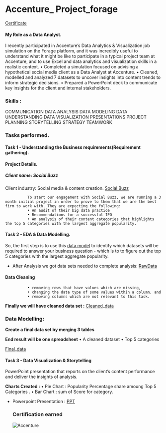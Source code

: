 # Accenture_ Project_forage

[Certificate](https://github.com/VINAYDA11061/Accenture_forage/blob/main/certificate.pdf)
#### My Role as a Data Analyst.
I recently participated in Accenture’s Data Analytics & Visualization job simulation on the Forage platform, and it was incredibly useful to understand what it might be like to participate in a typical project team at Accenture, and to use Excel and data analytics and visualization skills in a realistic context.
•	Completed a simulation focused on advising a hypothetical social media client as a Data Analyst at Accenture.
•	Cleaned, modelled and analyzed 7 datasets to uncover insights into content trends to inform strategic decisions.
•	Prepared a PowerPoint deck to communicate key insights for the client and internal stakeholders.
### Skills :  
COMMUNICATION DATA ANALYSIS DATA MODELING  DATA UNDERSTANDING  DATA VISUALIZATION  PRESENTATIONS  PROJECT PLANNING  STORYTELLING  STRATEGY  TEAMWORK

### Tasks performed.

#### Task 1 - Understanding the Business requirements(Requirement gathering).
#### Project Details.
##### Client name: Social Buzz 


Client industry: Social media & content creation.
[Social Buzz](https://github.com/VINAYDA11061/Accenture_forage/blob/main/Client%20Brief.pdf)
               
              To start our engagement with Social Buzz, we are running a 3 month initial project in order to prove to them that we are the best firm to work with. They are expecting the following: 
              • An audit of their big data practice 
              • Recommendations for a successful IPO 
              • An analysis of their content categories that highlights the top 5 categories with the largest aggregate popularity.

#### Task 2 - EDA & Data Modelling.

So, the first step is to use this [data model](https://github.com/VINAYDA11061/Accenture_forage/blob/main/Data%20model.pdf) 
to identify which datasets will be required to answer your business question - which is to to figure out the top 5 categories with the largest aggregate popularity.
 - After Analysis we got data sets needed to complete analysis:
     [RawData]()

#### Data Cleaning
              •	removing rows that have values which are missing,
              •	changing the data type of some values within a column, and
              •	removing columns which are not relevant to this task.
**Finally we will have cleaned data set :**
 [Cleaned_data](https://github.com/VINAYDA11061/Accenture_project/blob/main/cleaned%20data.zip)

### Data Modelling:

**Create a final data set by merging 3 tables**

**End result will be one spreadsheet**
                  • A cleaned dataset     • Top 5 categories
 
[Final_data]()

#### Task 3 - Data Visualization & Storytelling
PowerPoint presentation that reports on the client’s content performance and deliver the insights of analysis.

 **Charts Created :**
          • Pie Chart : Popularity Percentage share amoung Top 5 Categories .
          • Bar Chart : sum of Score for category.
  
 - Powerpoint Presentation : [PPT](https://github.com/VINAYDA11061/Accenture_forage/blob/main/presentation.pptx)

   ### Certification earned
   ![Accenture](https://github.com/VINAYDA11061/Accenture_project/assets/125648329/788e80c6-50b4-45f0-b561-48d37996303b)

